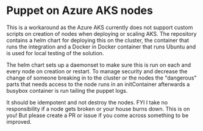 # Puppet on Azure AKS nodes

This is a workaround as the Azure AKS currently does not support custom scripts on creation of nodes when deploying or scaling AKS.
The repository contains a helm chart for deploying this on the cluster, the container that runs the integration and a Docker in Docker container that runs Ubuntu and is used for local testing of the solution.

The helm chart sets up a daemonset to make sure this is run on each and every node on creation or restart. To manage security and decrease the change of someone breaking in to the cluster or the nodes the "dangerous" parts that needs access to the node runs in an initContainer afterwards a busybox container is run tailing the puppet logs.

It should be idempotent and not destroy the nodes. FYI I take no responsibility if a node gets broken or your house burns down. This is on you! But please create a PR or issue if you come across something to be improved.